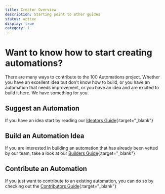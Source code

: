 ```yaml
---
title: Creator Overview
description: Starting point to other guides
status: active
display: true
category: 1
---
```


# Want to know how to start creating automations?

There are many ways to contribute to the 100 Automations project. Whether you have an excellent idea but don't know how to build, or you have an automation that needs improvement, or you have an idea and are excited to build it here. We have something for you.

## Suggest an Automation
If you have an idea start by reading our [Ideators Guide](/Website/guides/submit_idea.html){:target="_blank"}

## Build an Automation Idea
If you are interested in building an automation that has already been vetted by our team, take a look at our [Builders Guide](/Website/guides/start_building.html){:target="_blank"} 

## Contribute an Automation
If you just want to contribute to an existing automation, you can do so by checking out the [Contributors Guide](/Website/guides/start_contributing.html){:target="_blank"}
